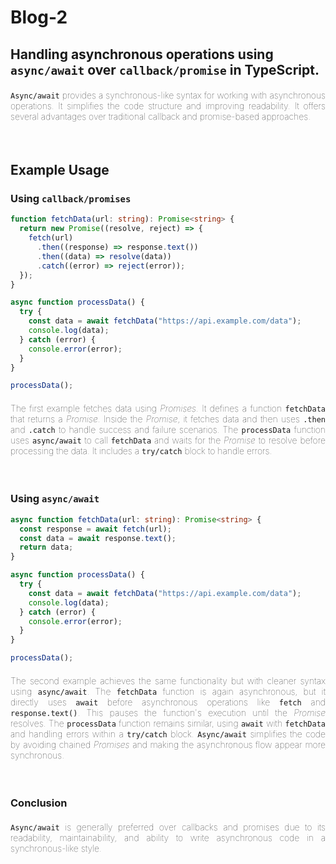 # Blog-2

## Handling asynchronous operations using `async/await` over `callback/promise` in TypeScript.

<h4 style="text-align: justify; font-weight: 1">
<code>Async/await</code> provides a synchronous-like syntax for working with asynchronous operations. It simplifies the code structure and improving readability. It offers several advantages over traditional callback and promise-based approaches.
</h4>

<br>

## Example Usage

### Using `callback/promises`

```typescript
function fetchData(url: string): Promise<string> {
  return new Promise((resolve, reject) => {
    fetch(url)
      .then((response) => response.text())
      .then((data) => resolve(data))
      .catch((error) => reject(error));
  });
}

async function processData() {
  try {
    const data = await fetchData("https://api.example.com/data");
    console.log(data);
  } catch (error) {
    console.error(error);
  }
}

processData();
```

<h4 style="text-align: justify; font-weight: 1">
The first example fetches data using <i>Promises</i>. It defines a function <code>fetchData</code> that returns a <i>Promise</i>. Inside the <i>Promise</i>, it fetches data and then uses <code>.then</code> and <code>.catch</code> to handle success and failure scenarios. The <code>processData</code> function uses <code>async/await</code> to call <code>fetchData</code> and waits for the <i>Promise</i> to resolve before processing the data. It includes a <code>try/catch</code> block to handle errors.
</h4>

<br>

### Using `async/await`

```typescript
async function fetchData(url: string): Promise<string> {
  const response = await fetch(url);
  const data = await response.text();
  return data;
}

async function processData() {
  try {
    const data = await fetchData("https://api.example.com/data");
    console.log(data);
  } catch (error) {
    console.error(error);
  }
}

processData();
```

<h4 style="text-align: justify; font-weight: 1">
The second example achieves the same functionality but with cleaner syntax using <code>async/await</code>. The <code>fetchData</code> function is again asynchronous, but it directly uses <code>await</code> before asynchronous operations like <code>fetch</code> and <code>response.text()</code>. This pauses the function's execution until the <i>Promise</i> resolves. The <code>processData</code> function remains similar, using <code>await</code> with <code>fetchData</code> and handling errors within a <code>try/catch</code> block. <code>Async/await</code> simplifies the code by avoiding chained <i>Promises</i> and making the asynchronous flow appear more synchronous.
</h4>

<br>


### Conclusion

<h4 style="text-align: justify; font-weight: 1">
<code>Async/await</code> is generally preferred over callbacks and promises due to its readability, maintainability, and ability to write asynchronous code in a synchronous-like style.
</h4>
